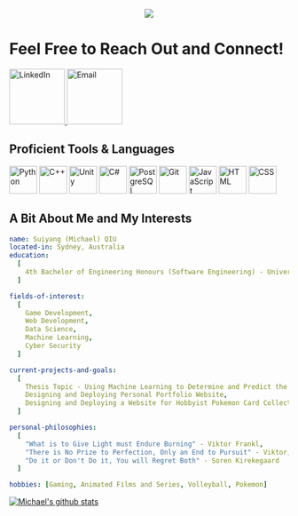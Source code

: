 <p align="center">
  <img src="https://capsule-render.vercel.app/api?type=waving&height=100&color=gradient&text=Welcome!&textBg=false&animation=fadeIn"/>
</p>
<h1> Feel Free to Reach Out and Connect! </h1>
<a href="https://www.linkedin.com/in/suiyang-qiu/">
  <img height="100" src="https://github.com/user-attachments/assets/92652cbc-0e53-4f21-9ba4-5d51469a2b8d" title="LinkedIn">
</a>
<a href="mailto:michaelsuiyangqiu@gmail.com">
  <img height="100" src="https://github.com/user-attachments/assets/9579060b-cca6-4cf8-9150-14cc1f7c418c" title="Email">
</a>
<h2> Proficient Tools & Languages</h2>
<a>
  <img height="50" src="https://github.com/user-attachments/assets/5c17c4db-d403-4d21-8cbc-47425b17157c" title="Python">
  <img height="50" src="https://github.com/user-attachments/assets/2b24ff01-bf6f-4940-aecb-f1f2be3ae258" title ="C++">
  <img height="50" src="https://github.com/user-attachments/assets/1e831e5d-106c-4a94-8a2a-a4b989d49aa7" title = "Unity">
  <img height="50" src="https://github.com/user-attachments/assets/63d569c0-006d-45eb-91a9-e338a75d25f3" title = "C#">
  <img height="50" src="https://github.com/user-attachments/assets/e34ff377-83cd-483a-8e98-7df62f79a389" title = "PostgreSQL">
  <img height="50" src="https://github.com/user-attachments/assets/d9543f83-a1d7-49f6-b085-dd3550779228" title = "Git">
  <img height="50" src="https://github.com/user-attachments/assets/49fa244e-d769-40ee-aefb-fcce38ab61cd" title = "JavaScript">
  <img height="50" src="https://github.com/user-attachments/assets/c6918aa8-199d-40f4-9405-93a8c2790cf5" title = "HTML">
  <img height="50" src="https://github.com/user-attachments/assets/7d3816ef-00b6-49b1-95e3-10c21e4ffab3" title = "CSS"> 
</a>
<h2> A Bit About Me and My Interests </h2>

```yaml
name: Suiyang (Michael) QIU
located-in: Sydney, Australia
education:
  [
    4th Bachelor of Engineering Honours (Software Engineering) - University of Sydney
  ]

fields-of-interest:
  [
    Game Development,
    Web Development,
    Data Science,
    Machine Learning,
    Cyber Security
  ]

current-projects-and-goals:
  [
    Thesis Topic - Using Machine Learning to Determine and Predict the Factors behind Game Failures,
    Designing and Deploying Personal Portfolio Website,
    Designing and Deploying a Website for Hobbyist Pokemon Card Collectors
  ]

personal-philosophies:
  [
    "What is to Give Light must Endure Burning" - Viktor Frankl,
    "There is No Prize to Perfection, Only an End to Pursuit" - Viktor, Arcane,
    "Do it or Don't Do it, You will Regret Both" - Soren Kirekegaard
  ]

hobbies: [Gaming, Animated Films and Series, Volleyball, Pokemon]  
```
[![Michael's github stats](https://github-readme-stats.vercel.app/api?username=suiyangqiu&amp;theme=dark)](https://github.com/suiyangqiu/github-readme-stats)
